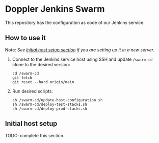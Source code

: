 # Doppler Jenkins Swarm

This repository has the configuration as code of our Jenkins service.

## How to use it

Note: _See [Initial host setup section](#initial-host-setup) if you are setting up it in a new server._

1. Connect to the Jenkins service host using SSH and update `/swarm-cd` clone to the desired version:

   ```shell
   cd /swarm-cd
   git fetch
   git reset --hard origin/main
   ```

2. Run desired scripts:

   ```shell
   sh /swarm-cd/update-host-configuration.sh
   sh /swarm-cd/deploy-test-stacks.sh
   sh /swarm-cd/deploy-prod-stacks.sh
   ```

## Initial host setup

TODO: complete this section.
